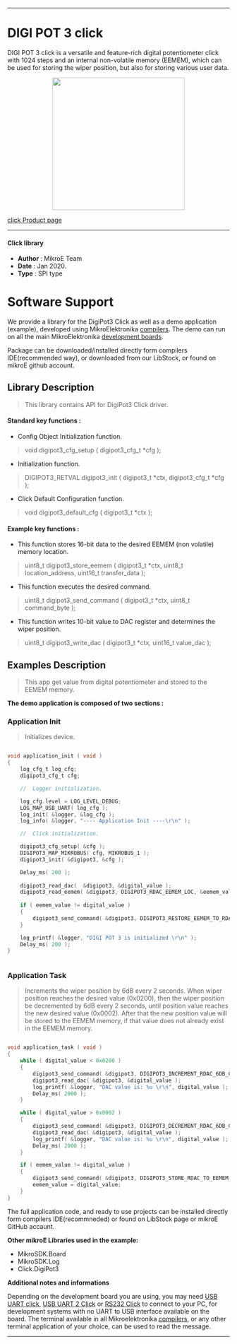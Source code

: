 

---
# DIGI POT 3 click

DIGI POT 3 click is a versatile and feature-rich digital potentiometer click with 1024 steps and an internal non-volatile memory (EEMEM), which can be used for storing the wiper position, but also for storing various user data.

<p align="center">
  <img src="http://download.mikroe.com/images/click_for_ide/digipot3_click.png" height=300px>
</p>


[click Product page](<https://www.mikroe.com/digi-pot-3-click>)

---


#### Click library 

- **Author**        : MikroE Team
- **Date**          : Jan 2020.
- **Type**          : SPI type


# Software Support

We provide a library for the DigiPot3 Click 
as well as a demo application (example), developed using MikroElektronika 
[compilers](http://shop.mikroe.com/compilers). 
The demo can run on all the main MikroElektronika [development boards](http://shop.mikroe.com/development-boards).

Package can be downloaded/installed directly form compilers IDE(recommended way), or downloaded from our LibStock, or found on mikroE github account. 

## Library Description

> This library contains API for DigiPot3 Click driver.

#### Standard key functions :

- Config Object Initialization function.
> void digipot3_cfg_setup ( digipot3_cfg_t *cfg ); 
 
- Initialization function.
> DIGIPOT3_RETVAL digipot3_init ( digipot3_t *ctx, digipot3_cfg_t *cfg );

- Click Default Configuration function.
> void digipot3_default_cfg ( digipot3_t *ctx );


#### Example key functions :

- This function stores 16-bit data to the desired EEMEM (non volatile) memory location.
> uint8_t digipot3_store_eemem ( digipot3_t *ctx, uint8_t location_address, uint16_t transfer_data );
 
- This function executes the desired command.
> uint8_t digipot3_send_command ( digipot3_t *ctx, uint8_t command_byte );

- This function writes 10-bit value to DAC register and determines the wiper position.
> uint8_t digipot3_write_dac ( digipot3_t *ctx, uint16_t value_dac );

## Examples Description

> This app get value from digital potentiometer and stored to the EEMEM memory.

**The demo application is composed of two sections :**

### Application Init 

> Initializes device.

```c

void application_init ( void )
{
    log_cfg_t log_cfg;
    digipot3_cfg_t cfg;

    //  Logger initialization.

    log_cfg.level = LOG_LEVEL_DEBUG;
    LOG_MAP_USB_UART( log_cfg );
    log_init( &logger, &log_cfg );
    log_info( &logger, "---- Application Init ----\r\n" );

    //  Click initialization.

    digipot3_cfg_setup( &cfg );
    DIGIPOT3_MAP_MIKROBUS( cfg, MIKROBUS_1 );
    digipot3_init( &digipot3, &cfg );

    Delay_ms( 200 );
    
    digipot3_read_dac(  &digipot3, &digital_value );
    digipot3_read_eemem( &digipot3, DIGIPOT3_RDAC_EEMEM_LOC, &eemem_value );
    
    if ( eemem_value != digital_value )
    {
        digipot3_send_command( &digipot3, DIGIPOT3_RESTORE_EEMEM_TO_RDAC_COMM );
    }

    log_printf( &logger, "DIGI POT 3 is initialized \r\n" );
    Delay_ms( 200 );
}
  
```

### Application Task

> Increments the wiper position by 6dB every 2 seconds. When wiper position
> reaches the desired value (0x0200), then the wiper position be decremented by 6dB every 2 seconds, until position 
> value reaches the new desired value (0x0002). After that the new position value will be stored to the EEMEM memory,
> if that value does not already exist in the EEMEM memory.

```c

void application_task ( void )
{
    while ( digital_value < 0x0200 )
    {
        digipot3_send_command( &digipot3, DIGIPOT3_INCREMENT_RDAC_6DB_COMM );
        digipot3_read_dac( &digipot3, &digital_value );
        log_printf( &logger, "DAC value is: %u \r\n", digital_value );
        Delay_ms( 2000 );
    }

    while ( digital_value > 0x0002 )
    {
        digipot3_send_command( &digipot3, DIGIPOT3_DECREMENT_RDAC_6DB_COMM );
        digipot3_read_dac( &digipot3, &digital_value );
        log_printf( &logger, "DAC value is: %u \r\n", digital_value );
        Delay_ms( 2000 );
    }

    if ( eemem_value != digital_value )
    {
        digipot3_send_command( &digipot3, DIGIPOT3_STORE_RDAC_TO_EEMEM_COMM );
        eemem_value = digital_value;
    }
} 

```

The full application code, and ready to use projects can be  installed directly form compilers IDE(recommneded) or found on LibStock page or mikroE GitHub accaunt.

**Other mikroE Libraries used in the example:** 

- MikroSDK.Board
- MikroSDK.Log
- Click.DigiPot3

**Additional notes and informations**

Depending on the development board you are using, you may need 
[USB UART click](http://shop.mikroe.com/usb-uart-click), 
[USB UART 2 Click](http://shop.mikroe.com/usb-uart-2-click) or 
[RS232 Click](http://shop.mikroe.com/rs232-click) to connect to your PC, for 
development systems with no UART to USB interface available on the board. The 
terminal available in all Mikroelektronika 
[compilers](http://shop.mikroe.com/compilers), or any other terminal application 
of your choice, can be used to read the message.



---
